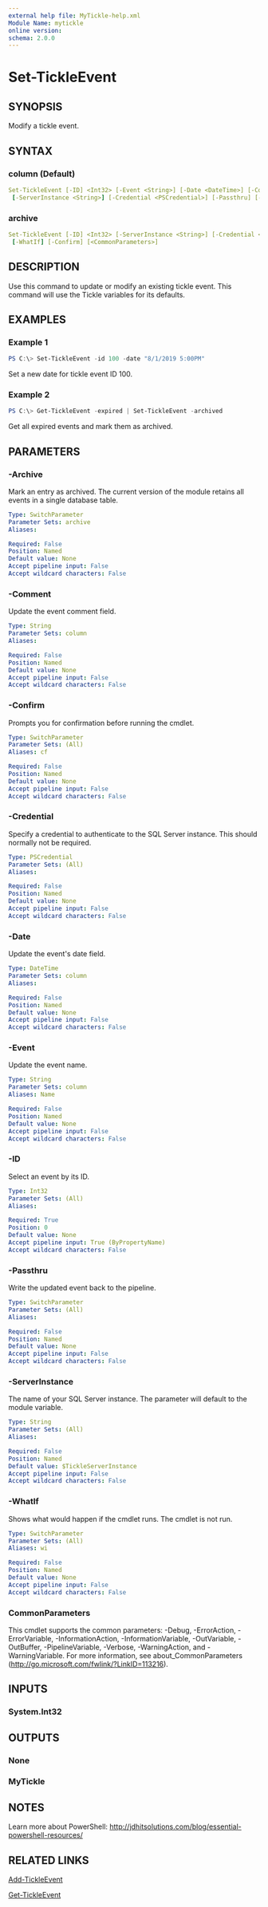```yaml
---
external help file: MyTickle-help.xml
Module Name: mytickle
online version:
schema: 2.0.0
---
```


# Set-TickleEvent

## SYNOPSIS

Modify a tickle event.

## SYNTAX

### column (Default)

```yaml
Set-TickleEvent [-ID] <Int32> [-Event <String>] [-Date <DateTime>] [-Comment <String>]
 [-ServerInstance <String>] [-Credential <PSCredential>] [-Passthru] [-WhatIf] [-Confirm] [<CommonParameters>]
```

### archive

```yaml
Set-TickleEvent [-ID] <Int32> [-ServerInstance <String>] [-Credential <PSCredential>] [-Passthru] [-Archive]
 [-WhatIf] [-Confirm] [<CommonParameters>]
```

## DESCRIPTION

Use this command to update or modify an existing tickle event. This command will use the Tickle variables for its defaults.

## EXAMPLES

### Example 1

```powershell
PS C:\> Set-TickleEvent -id 100 -date "8/1/2019 5:00PM"
```

Set a new date for tickle event ID 100.

### Example 2

```powershell
PS C:\> Get-TickleEvent -expired | Set-TickleEvent -archived
```

Get all expired events and mark them as archived.

## PARAMETERS

### -Archive

Mark an entry as archived. The current version of the module retains all events in a single database table.

```yaml
Type: SwitchParameter
Parameter Sets: archive
Aliases:

Required: False
Position: Named
Default value: None
Accept pipeline input: False
Accept wildcard characters: False
```

### -Comment

Update the event comment field.

```yaml
Type: String
Parameter Sets: column
Aliases:

Required: False
Position: Named
Default value: None
Accept pipeline input: False
Accept wildcard characters: False
```

### -Confirm

Prompts you for confirmation before running the cmdlet.

```yaml
Type: SwitchParameter
Parameter Sets: (All)
Aliases: cf

Required: False
Position: Named
Default value: None
Accept pipeline input: False
Accept wildcard characters: False
```

### -Credential

Specify a credential to authenticate to the SQL Server instance. This should normally not be required.

```yaml
Type: PSCredential
Parameter Sets: (All)
Aliases:

Required: False
Position: Named
Default value: None
Accept pipeline input: False
Accept wildcard characters: False
```

### -Date

Update the event's date field.

```yaml
Type: DateTime
Parameter Sets: column
Aliases:

Required: False
Position: Named
Default value: None
Accept pipeline input: False
Accept wildcard characters: False
```

### -Event

Update the event name.

```yaml
Type: String
Parameter Sets: column
Aliases: Name

Required: False
Position: Named
Default value: None
Accept pipeline input: False
Accept wildcard characters: False
```

### -ID

Select an event by its ID.

```yaml
Type: Int32
Parameter Sets: (All)
Aliases:

Required: True
Position: 0
Default value: None
Accept pipeline input: True (ByPropertyName)
Accept wildcard characters: False
```

### -Passthru

Write the updated event back to the pipeline.

```yaml
Type: SwitchParameter
Parameter Sets: (All)
Aliases:

Required: False
Position: Named
Default value: None
Accept pipeline input: False
Accept wildcard characters: False
```

### -ServerInstance

The name of your SQL Server instance. The parameter will default to the module variable.

```yaml
Type: String
Parameter Sets: (All)
Aliases:

Required: False
Position: Named
Default value: $TickleServerInstance
Accept pipeline input: False
Accept wildcard characters: False
```

### -WhatIf

Shows what would happen if the cmdlet runs. The cmdlet is not run.

```yaml
Type: SwitchParameter
Parameter Sets: (All)
Aliases: wi

Required: False
Position: Named
Default value: None
Accept pipeline input: False
Accept wildcard characters: False
```

### CommonParameters

This cmdlet supports the common parameters: -Debug, -ErrorAction, -ErrorVariable, -InformationAction, -InformationVariable, -OutVariable, -OutBuffer, -PipelineVariable, -Verbose, -WarningAction, and -WarningVariable. For more information, see about_CommonParameters (http://go.microsoft.com/fwlink/?LinkID=113216).

## INPUTS

### System.Int32

## OUTPUTS

### None

### MyTickle

## NOTES

Learn more about PowerShell: http://jdhitsolutions.com/blog/essential-powershell-resources/

## RELATED LINKS

[Add-TickleEvent]()

[Get-TickleEvent]()